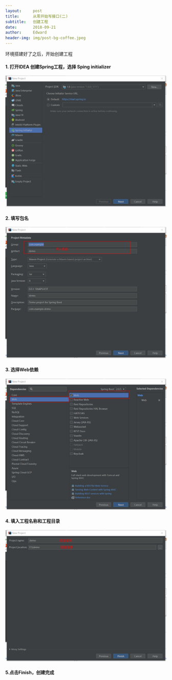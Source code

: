 ```yaml
---
layout:     post
title:      从零开始写接口(二)
subtitle:   创建工程
date:       2018-09-21
author:     Edward
header-img: img/post-bg-coffee.jpeg
---
```

环境搭建好了之后，开始创建工程
#### 1. 打开IDEA 创建Spring工程，选择 Sping initializer  

![](/img/idea1.jpg)
#### 2. 填写包名  

![](/img/idea2.jpg)
#### 3. 选择Web依赖  

![](/img/idea3.jpg)
#### 4. 填入工程名称和工程目录  

![](/img/idea4.jpg)

#### 5.点击Finish，创建完成
